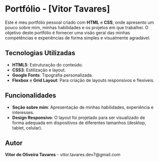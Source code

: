 # Portfólio - [Vitor Tavares]

<p>Este é meu portfólio pessoal criado com <strong>HTML</strong> e <strong>CSS</strong>, onde apresento um pouco sobre mim, minhas habilidades e os projetos em que trabalhei. O objetivo deste portfólio é fornecer uma visão geral das minhas competências e experiências de forma simples e visualmente agradável.</p>

## Tecnologias Utilizadas
<ul>
  <li><strong>HTML5</strong>: Estruturação do conteúdo.</li>
  <li><strong>CSS3</strong>: Estilização e layout.</li>
  <li><strong>Google Fonts</strong>: Tipografia personalizada.</li>
  <li><strong>Flexbox</strong> e <strong>Grid Layout</strong>: Para criação de layouts responsivos e flexíveis.</li>
</ul>

## Funcionalidades
<ul>
  <li><strong>Seção sobre mim</strong>: Apresentação de minhas habilidades, experiência e interesses.</li>
  <li><strong>Design Responsivo</strong>: O layout foi projetado para ser visualizado de forma adequada em dispositivos de diferentes tamanhos (desktop, tablet, celular).</li>
</ul>

## Autor
<p><strong>Vitor de Oliveira Tavares</strong> - vitor.tavares.dev7@gmail.com</p>